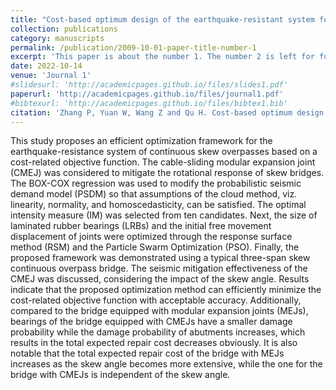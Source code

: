 ```yaml
---
title: "Cost-based optimum design of the earthquake-resistant system for continuous skew overpasses"
collection: publications
category: manuscripts
permalink: /publication/2009-10-01-paper-title-number-1
excerpt: 'This paper is about the number 1. The number 2 is left for future work.'
date: 2022-10-14
venue: 'Journal 1'
#slidesurl: 'http://academicpages.github.io/files/slides1.pdf'
paperurl: 'http://academicpages.github.io/files/journal1.pdf'
#bibtexurl: 'http://academicpages.github.io/files/bibtex1.bib'
citation: 'Zhang P, Yuan W, Wang Z and Qu H. Cost-based optimum design of the earthquake-resistant system for continuous skew overpasses. Structures 2022; 45: 2051–66.'
---
```

This study proposes an efficient optimization framework for the earthquake-resistance system of continuous skew overpasses based on a cost-related objective function. The cable-sliding modular expansion joint (CMEJ) was considered to mitigate the rotational response of skew bridges. The BOX-COX regression was used to modify the probabilistic seismic demand model (PSDM) so that assumptions of the cloud method, viz. linearity, normality, and homoscedasticity, can be satisfied. The optimal intensity measure (IM) was selected from ten candidates. Next, the size of laminated rubber bearings (LRBs) and the initial free movement displacement of joints were optimized through the response surface method (RSM) and the Particle Swarm Optimization (PSO). Finally, the proposed framework was demonstrated using a typical three-span skew continuous overpass bridge. The seismic mitigation effectiveness of the CMEJ was discussed, considering the impact of the skew angle. Results indicate that the proposed optimization method can efficiently minimize the cost-related objective function with acceptable accuracy. Additionally, compared to the bridge equipped with modular expansion joints (MEJs), bearings of the bridge equipped with CMEJs have a smaller damage probability while the damage probability of abutments increases, which results in the total expected repair cost decreases obviously. It is also notable that the total expected repair cost of the bridge with MEJs increases as the skew angle becomes more extensive, while the one for the bridge with CMEJs is independent of the skew angle.